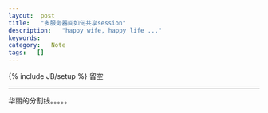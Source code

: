 ```yaml
---
layout:  post
title:   "多服务器间如何共享session"
description:   "happy wife, happy life ..."
keywords:   
category:   Note
tags:   [] 
---
```



{% include JB/setup %}
留空

---
 华丽的分割线。。。。。
